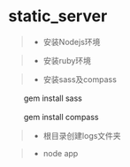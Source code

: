 static_server
=============

> * 安装Nodejs环境

> * 安装ruby环境

> * 安装sass及compass

　　gem install sass

　　gem install compass

> * 根目录创建logs文件夹

> * node app
